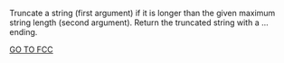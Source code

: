 Truncate a string (first argument) if it is longer than the given maximum string length (second argument). Return the truncated string with a ... ending.

<a href="https://www.freecodecamp.org/learn/javascript-algorithms-and-data-structures/basic-algorithm-scripting/truncate-a-string">GO TO FCC</a>